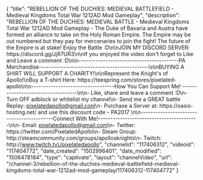 {
    "title": "REBELLION OF THE DUCHIES: MEDIEVAL BATTLEFIELD  - Medieval Kingdoms Total War 1212AD Mod Gameplay",
    "description": "REBELLION OF THE DUCHIES: MEDIEVAL BATTLE - Medieval Kingdoms Total War 1212AD Mod Gameplay - The Duke of Bavaria and Austra have formed an alliance to take on the Holy Roman Empire. The Empire may be out numbered but they pay for mercenaries to join the fight! The future of the Empire is at stake! Enjoy the Battle :D\n\nJOIN MY DISCORD SERVER: https:\/\/discord.gg\/JjR7UR3\n\nIf you enjoyed the video don't forget to Like and Leave a comment :D\n\n-----------------------------------------PA Merchandise---------------------------------------------\n\nBUYING A SHIRT WILL SUPPORT A CHARITY!\n\nRepresent the Knight's of Apollo!\nBuy a T-shirt Here: https:\/\/teespring.com\/stores\/pixelated-apollo\n\n----------------------------------How You Can Support Me! -----------------------------------\n\n- Like, share and leave a comment :D\n- Turn OFF adblock or whitelist my channel\n- Send me a GREAT battle Replay: pixelatedapollo@gmail.com\n- Purchase a Server at: https:\/\/oasis-hosting.net\/ and use this discount code - PA2017 \n\n------------------------------------------Connect With Me!-----------------------------------------\n\n- Email: pixelatedapollo@gmail.com\n- Twitter: https:\/\/twitter.com\/PixelatedApollo\n- Steam Group:  http:\/\/steamcommunity.com\/groups\/apollosknights\n- Twitch: http:\/\/www.twitch.tv\/pixelatedapollo",
    "channelid": "117406312",
    "videoid": "117404772",
    "date_created": "1502996401",
    "date_modified": "1506478184",
    "type": "captivate",
    "layout": "channelVideo",
    "url": "\/channel-3\/rebellion-of-the-duchies-medieval-battlefield-medieval-kingdoms-total-war-1212ad-mod-gameplay\/117406312-117404772"
}